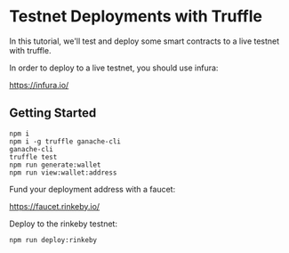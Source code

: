 # Testnet Deployments with Truffle

In this tutorial, we'll test and deploy some smart contracts to a live testnet with truffle.

In order to deploy to a live testnet, you should use infura:

https://infura.io/


## Getting Started

```
npm i
npm i -g truffle ganache-cli
ganache-cli
truffle test
npm run generate:wallet
npm run view:wallet:address
```

Fund your deployment address with a faucet:

https://faucet.rinkeby.io/


Deploy to the rinkeby testnet:

```
npm run deploy:rinkeby
```


